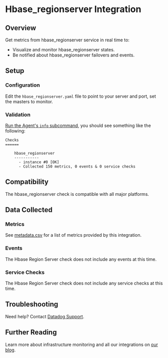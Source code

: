 # Hbase_regionserver Integration

## Overview

Get metrics from hbase_regionserver service in real time to:

* Visualize and monitor hbase_regionserver states.
* Be notified about hbase_regionserver failovers and events.

## Setup

### Configuration

Edit the `hbase_regionserver.yaml` file to point to your server and port, set the masters to monitor.

### Validation

[Run the Agent's `info` subcommand](https://docs.datadoghq.com/agent/faq/agent-status-and-information/), you should see something like the following:

    Checks
    ======

        hbase_regionserver
        -----------
          - instance #0 [OK]
          - Collected 150 metrics, 0 events & 0 service checks

## Compatibility

The hbase_regionserver check is compatible with all major platforms.

## Data Collected
### Metrics
See [metadata.csv](https://github.com/DataDog/integrations-extras/blob/master/hbase_regionserver/metadata.csv) for a list of metrics provided by this integration.

### Events
The Hbase Region Server check does not include any events at this time.

### Service Checks
The Hbase Region Server check does not include any service checks at this time.

## Troubleshooting
Need help? Contact [Datadog Support](http://docs.datadoghq.com/help/).

## Further Reading

Learn more about infrastructure monitoring and all our integrations on [our blog](https://www.datadoghq.com/blog/).